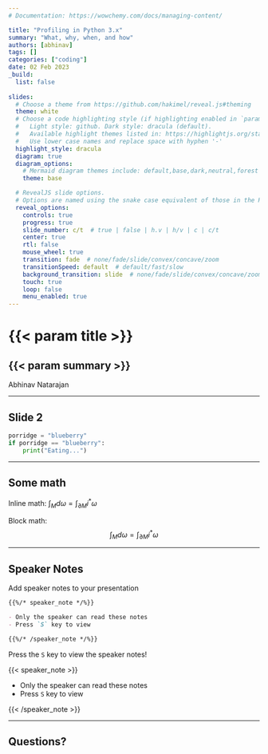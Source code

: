 ```yaml
---
# Documentation: https://wowchemy.com/docs/managing-content/

title: "Profiling in Python 3.x"
summary: "What, why, when, and how"
authors: [abhinav]
tags: []
categories: ["coding"]
date: 02 Feb 2023
_build:
  list: false
  
slides:
  # Choose a theme from https://github.com/hakimel/reveal.js#theming
  theme: white
  # Choose a code highlighting style (if highlighting enabled in `params.toml`)
  #   Light style: github. Dark style: dracula (default).
  #   Available highlight themes listed in: https://highlightjs.org/static/demo/
  #   Use lower case names and replace space with hyphen '-'
  highlight_style: dracula
  diagram: true
  diagram_options:
    # Mermaid diagram themes include: default,base,dark,neutral,forest
    theme: base

  # RevealJS slide options.
  # Options are named using the snake case equivalent of those in the RevealJS docs.
  reveal_options:
    controls: true
    progress: true
    slide_number: c/t  # true | false | h.v | h/v | c | c/t
    center: true
    rtl: false
    mouse_wheel: true
    transition: fade  # none/fade/slide/convex/concave/zoom
    transitionSpeed: default  # default/fast/slow
    background_transition: slide  # none/fade/slide/convex/concave/zoom
    touch: true
    loop: false
    menu_enabled: true
---
```


# {{< param title >}}

## {{< param summary >}}

Abhinav Natarajan

---

## Slide 2

```python
porridge = "blueberry"
if porridge == "blueberry":
    print("Eating...")
```

---

## Some math
Inline math: $\int_M d\omega = \int_{\partial M} i^* \omega$

Block math: $$\int_M d\omega = \int_{\partial M} i^* \omega$$

---
## Speaker Notes

Add speaker notes to your presentation

```markdown
{{%/* speaker_note */%}}

- Only the speaker can read these notes
- Press `S` key to view

{{%/* /speaker_note */%}}
```

Press the `S` key to view the speaker notes!

{{< speaker_note >}}

- Only the speaker can read these notes
- Press `S` key to view

{{< /speaker_note >}}

---
## Questions?
